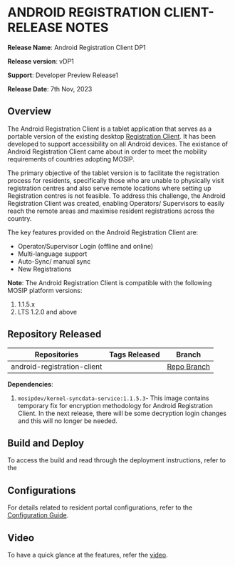 # ANDROID REGISTRATION CLIENT- RELEASE NOTES

**Release Name**: Android Registration Client DP1

**Release version**: vDP1

**Support**: Developer Preview Release1

**Release Date**: 7th Nov, 2023

## Overview

The Android Registration Client is a tablet application that serves as a portable version of the existing desktop [Registration Client](https://docs.mosip.io/1.2.0/modules/registration-client). It has been developed to support accessibility on all Android devices. The existance of Android Registration Client came about in order to meet the mobility requirements of countries adopting MOSIP.

The primary objective of the tablet version is to facilitate the registration process for residents, specifically those who are unable to physically visit registration centres and also serve remote locations where setting up Registration centres is not feasible. To address this challenge, the Android Registration Client was created, enabling Operators/ Supervisors to easily reach the remote areas and maximise resident registrations across the country.

The key features provided on the Android Registration Client are:

* Operator/Supervisor Login (offline and online)
* Multi-language support
* Auto-Sync/ manual sync
* New Registrations

**Note**: The Android Registration Client is compatible with the following MOSIP platform versions:
  1. 1.1.5.x
  2. LTS 1.2.0 and above 

## Repository Released

| **Repositories**            | **Tags Released**   |  **Branch**                          |
| --------------------------- | ------------------------------------------------------------| ------------------ |
| android-registration-client                |  | [Repo Branch](https://github.com/mosip/android-registration-client/tree/developer-release/flutter/0.9.x)  |


**Dependencies**:

1. `mosipdev/kernel-syncdata-service:1.1.5.3`- This image contains temporary fix for encryption methodology for Android Registration Client. In the next release, there will be some decryption login changes and this will no longer be needed. 


## Build and Deploy

To access the build and read through the deployment instructions, refer to the 

## Configurations

For details related to resident portal configurations, refer to the [Configuration Guide](https://docs.mosip.io/1.2.0/modules/android-registration-client/android-registration-client-configuration).

## Video

To have a quick glance at the features, refer the [video](https://www.youtube.com/watch?v=DrBB5IJnS0Y&t=9s&ab_channel=MOSIP-IIITBangalore).





